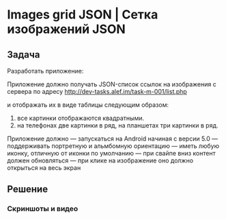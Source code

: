 # Images grid JSON | Сетка изображений JSON
## Задача
Разработать приложение:
 
Приложение должно получать JSON-список ссылок на изображения с сервера по адресу
http://dev-tasks.alef.im/task-m-001/list.php
 
и отображать их в виде таблицы следующим образом:
1) все картинки отображаются квадратными.
2) на телефонах две картинки в ряд, на планшетах три картинки в ряд.
 
Приложение должно
— запускаться на Android начиная с версии 5.0
— поддерживать портретную и альмбомную ориентацию
— иметь любую иконку, отличную от иконки по умолчанию
— при свайпе вниз контент должен обновляться
— при клике на изображение оно должно открыться на весь экран
## Решение

### Скриншоты и видео





